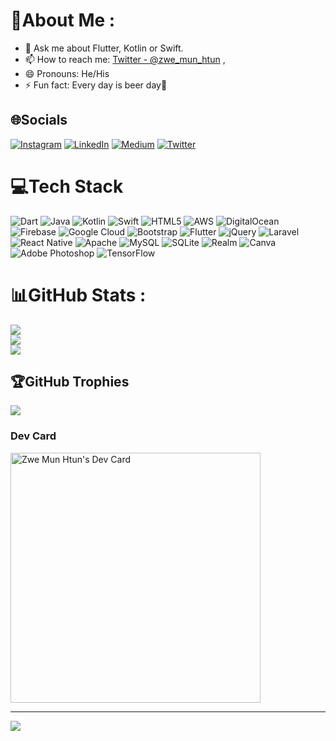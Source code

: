 # 💫About Me :
- 💬 Ask me about Flutter, Kotlin or Swift.
- 📫 How to reach me: [Twitter - @zwe_mun_htun](https://twitter.com/zwe_mun_htun) ,
- 😄 Pronouns: He/His
- ⚡ Fun fact: Every day is beer day🍺

## 🌐Socials
[![Instagram](https://img.shields.io/badge/Instagram-%23E4405F.svg?logo=Instagram&logoColor=white)](https://instagram.com/zwemunhtun) [![LinkedIn](https://img.shields.io/badge/LinkedIn-%230077B5.svg?logo=linkedin&logoColor=white)](https://linkedin.com/in/zwemunhtun) [![Medium](https://img.shields.io/badge/Medium-12100E?logo=medium&logoColor=white)](https://medium.com/@zwemunhtun) [![Twitter](https://img.shields.io/badge/Twitter-%231DA1F2.svg?logo=Twitter&logoColor=white)](https://twitter.com/zwe_mun_htun) 

# 💻Tech Stack
![Dart](https://img.shields.io/badge/dart-%230175C2.svg?style=for-the-badge&logo=dart&logoColor=white) ![Java](https://img.shields.io/badge/java-%23ED8B00.svg?style=for-the-badge&logo=java&logoColor=white) ![Kotlin](https://img.shields.io/badge/kotlin-%230095D5.svg?style=for-the-badge&logo=kotlin&logoColor=white) ![Swift](https://img.shields.io/badge/swift-F54A2A?style=for-the-badge&logo=swift&logoColor=white) ![HTML5](https://img.shields.io/badge/html5-%23E34F26.svg?style=for-the-badge&logo=html5&logoColor=white) ![AWS](https://img.shields.io/badge/AWS-%23FF9900.svg?style=for-the-badge&logo=amazon-aws&logoColor=white) ![DigitalOcean](https://img.shields.io/badge/DigitalOcean-%230167ff.svg?style=for-the-badge&logo=digitalOcean&logoColor=white) ![Firebase](https://img.shields.io/badge/firebase-%23039BE5.svg?style=for-the-badge&logo=firebase) ![Google Cloud](https://img.shields.io/badge/Google%20Cloud-%234285F4.svg?style=for-the-badge&logo=google-cloud&logoColor=white) ![Bootstrap](https://img.shields.io/badge/bootstrap-%23563D7C.svg?style=for-the-badge&logo=bootstrap&logoColor=white) ![Flutter](https://img.shields.io/badge/Flutter-%2302569B.svg?style=for-the-badge&logo=Flutter&logoColor=white) ![jQuery](https://img.shields.io/badge/jquery-%230769AD.svg?style=for-the-badge&logo=jquery&logoColor=white) ![Laravel](https://img.shields.io/badge/laravel-%23FF2D20.svg?style=for-the-badge&logo=laravel&logoColor=white) ![React Native](https://img.shields.io/badge/react_native-%2320232a.svg?style=for-the-badge&logo=react&logoColor=%2361DAFB) ![Apache](https://img.shields.io/badge/apache-%23D42029.svg?style=for-the-badge&logo=apache&logoColor=white) ![MySQL](https://img.shields.io/badge/mysql-%2300f.svg?style=for-the-badge&logo=mysql&logoColor=white) ![SQLite](https://img.shields.io/badge/sqlite-%2307405e.svg?style=for-the-badge&logo=sqlite&logoColor=white) ![Realm](https://img.shields.io/badge/Realm-39477F?style=for-the-badge&logo=realm&logoColor=white) ![Canva](https://img.shields.io/badge/Canva-%2300C4CC.svg?style=for-the-badge&logo=Canva&logoColor=white) ![Adobe Photoshop](https://img.shields.io/badge/adobephotoshop-%2331A8FF.svg?style=for-the-badge&logo=adobephotoshop&logoColor=white) ![TensorFlow](https://img.shields.io/badge/TensorFlow-%23FF6F00.svg?style=for-the-badge&logo=TensorFlow&logoColor=white)
# 📊GitHub Stats :
![](https://github-readme-stats.vercel.app/api?username=zwe-mun-htun&theme=radical&hide_border=false&include_all_commits=false&count_private=false)<br/>
![](https://github-readme-streak-stats.herokuapp.com/?user=zwe-mun-htun&theme=radical&hide_border=false)<br/>
![](https://github-readme-stats.vercel.app/api/top-langs/?username=zwe-mun-htun&theme=radical&hide_border=false&include_all_commits=false&count_private=false&layout=compact)

## 🏆GitHub Trophies
![](https://github-profile-trophy.vercel.app/?username=zwe-mun-htun&theme=radical&no-frame=false&no-bg=false&margin-w=4)

### Dev Card
<a href="https://app.daily.dev/zwemunhtun"><img src="https://api.daily.dev/devcards/v2/dxe57AQSfxFnEO5UGs1Uf.png?type=wide&r=xry" width="400" alt="Zwe Mun Htun's Dev Card"/></a>

---
[![](https://visitcount.itsvg.in/api?id=zwe-mun-htun&icon=0&color=0)](https://visitcount.itsvg.in)
